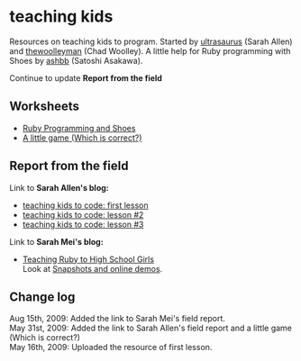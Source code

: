 teaching kids
=============

Resources on teaching kids to program. Started by [ultrasaurus](http://github.com/ultrasaurus) (Sarah Allen) and [thewoolleyman](http://github.com/thewoolleyman) (Chad Woolley). A little help for Ruby programming with Shoes by [ashbb](http://github.com/ashbb) (Satoshi Asakawa).

Continue to update **Report from the field**

Worksheets
----------

- [Ruby Programming and Shoes](http://github.com/railsbridge/teachingkids/tree/master/md/Ruby_Programming_and_Shoes.md)
- [A little game (Which is correct?)](http://github.com/railsbridge/teachingkids/tree/master/md/a_little_game_which_is_correct.md)


Report from the field
---------------------
Link to **Sarah Allen's blog:**

- [teaching kids to code: first lesson](http://www.ultrasaurus.com/sarahblog/2009/05/teaching-ruby-to-kids-first-lesson/)
- [teaching kids to code: lesson #2](http://www.ultrasaurus.com/sarahblog/2009/05/teaching-kids-to-code-lesson-2/)
- [teaching kids to code: lesson #3](http://www.ultrasaurus.com/sarahblog/2009/05/teaching-kids-to-code-lesson-3/)

Link to **Sarah Mei's blog:**

- [Teaching Ruby to High School Girls](http://www.sarahmei.com/blog/2009/08/15/teaching-ruby-to-high-school-girls/)   
  Look at [Snapshots and online demos](http://github.com/railsbridge/teachingkids/tree/master/md/Teaching_Ruby_to_High_School_Girls.md).


Change log
----------
Aug 15th, 2009: Added the link to Sarah Mei's field report.   
May 31st, 2009: Added the link to Sarah Allen's field report and a little game (Which is correct?)   
May 16th, 2009: Uploaded the resource of first lesson.